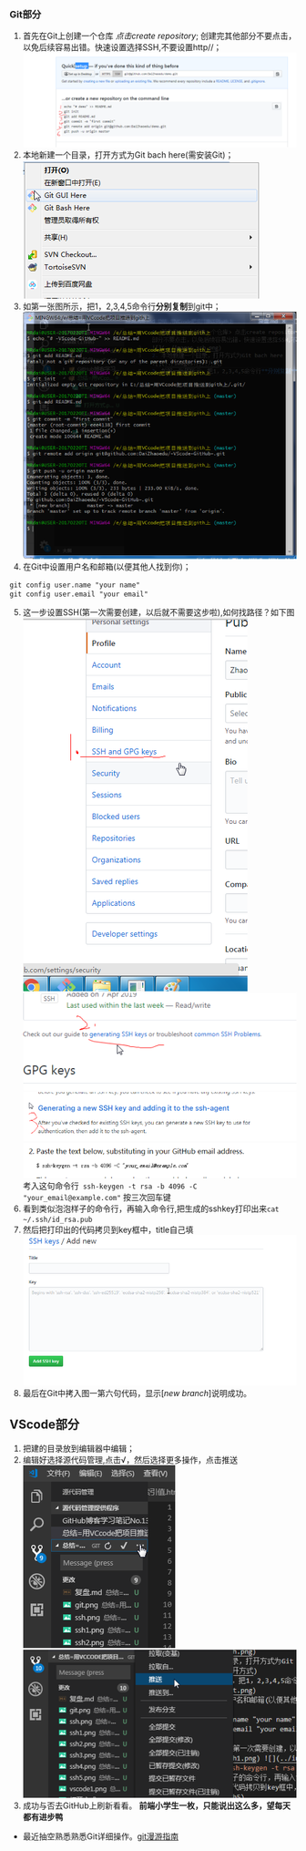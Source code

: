  ### Git部分
1. 首先在Git上创建一个仓库 _点击create repository_; 创建完其他部分不要点击，以免后续容易出错。快速设置选择SSH,不要设置http//；
![](images/ssh.png)
2. 本地新建一个目录，打开方式为Git bach here(需安装Git)；
![](images/打开方式.png)
3. 如第一张图所示，把1，2,3,4,5命令行**分别复制**到git中；
![](images/git.png)
4. 在Git中设置用户名和邮箱(以便其他人找到你)；
```
git config user.name "your name"
git config user.email "your email"
```
5. 这一步设置SSH(第一次需要创建，以后就不需要这步啦),如何找路径？如下图
![](images/ssh1.png) ![](images/ssh2.png) ![](images/ssh3.png) ![](images/ssh4.png)
考入这句命令行` ssh-keygen -t rsa -b 4096 -C "your_email@example.com"` 按三次回车键
6. 看到类似泡泡样子的命令行，再输入命令行,把生成的sshkey打印出来`cat ~/.ssh/id_rsa.pub`
7. 然后把打印出的代码拷贝到key框中，title自己填
![](images/ssh5.png)
8. 最后在Git中拷入图一第六句代码，显示[*new branch*]说明成功。
## VScode部分
1. 把建的目录放到编辑器中编辑；
2. 编辑好选择源代码管理,点击√，然后选择更多操作，点击推送
![](images/vscode1.png) ![](images/vs2.png)
3. 成功与否去GitHub上刷新看看。
**前端小学生一枚，只能说出这么多，望每天都有进步鸭**
- 最近抽空熟悉熟悉Git详细操作。[git漫游指南](https://github.com/phodal/github)
   
